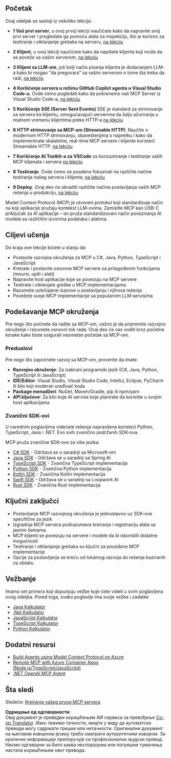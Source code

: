 <!--
CO_OP_TRANSLATOR_METADATA:
{
  "original_hash": "9191921de355cd9c8f46ebe21bdd52fd",
  "translation_date": "2025-06-13T01:14:52+00:00",
  "source_file": "03-GettingStarted/README.md",
  "language_code": "sr"
}
-->
## Početak  

Ovaj odeljak se sastoji iz nekoliko lekcija:

- **1 Vaš prvi server**, u ovoj prvoj lekciji naučićete kako da napravite svoj prvi server i pregledate ga pomoću alata za inspekciju, što je korisno za testiranje i otklanjanje grešaka na serveru, [na lekciju](/03-GettingStarted/01-first-server/README.md)

- **2 Klijent**, u ovoj lekciji naučićete kako da napišete klijenta koji može da se poveže sa vašim serverom, [na lekciju](/03-GettingStarted/02-client/README.md)

- **3 Klijent sa LLM-om**, još bolji način pisanja klijenta je dodavanjem LLM-a kako bi mogao "da pregovara" sa vašim serverom o tome šta treba da radi, [na lekciju](/03-GettingStarted/03-llm-client/README.md)

- **4 Korišćenje servera u režimu GitHub Copilot agenta u Visual Studio Code-u**. Ovde ćemo pogledati kako da pokrenemo naš MCP Server iz Visual Studio Code-a, [na lekciju](/03-GettingStarted/04-vscode/README.md)

- **5 Korišćenje SSE (Server Sent Events)** SSE je standard za strimovanje sa servera ka klijentu, omogućavajući serverima da šalju ažuriranja u realnom vremenu klijentima preko HTTP-a [na lekciju](/03-GettingStarted/05-sse-server/README.md)

- **6 HTTP strimovanje sa MCP-om (Streamable HTTP)**. Naučite o modernom HTTP strimovanju, obaveštenjima o napretku i kako da implementirate skalabilne, real-time MCP servere i klijente koristeći Streamable HTTP. [na lekciju](/03-GettingStarted/06-http-streaming/README.md)

- **7 Korišćenje AI Toolkit-a za VSCode** za konzumiranje i testiranje vaših MCP klijenata i servera [na lekciju](/03-GettingStarted/07-aitk/README.md)

- **8 Testiranje**. Ovde ćemo se posebno fokusirati na različite načine testiranja našeg servera i klijenta, [na lekciju](/03-GettingStarted/08-testing/README.md)

- **9 Deploy**. Ovaj deo će obraditi različite načine postavljanja vaših MCP rešenja u produkciju, [na lekciju](/03-GettingStarted/09-deployment/README.md)


Model Context Protocol (MCP) je otvoreni protokol koji standardizuje način na koji aplikacije pružaju kontekst LLM-ovima. Zamislite MCP kao USB-C priključak za AI aplikacije – on pruža standardizovani način povezivanja AI modela sa različitim izvorima podataka i alatima.

## Ciljevi učenja

Do kraja ove lekcije bićete u stanju da:

- Postavite razvojna okruženja za MCP u C#, Java, Python, TypeScript i JavaScript
- Kreirate i postavite osnovne MCP servere sa prilagođenim funkcijama (resursi, upiti i alati)
- Napravite host aplikacije koje se povezuju na MCP servere
- Testirate i otklanjate greške u MCP implementacijama
- Razumete uobičajene izazove u postavljanju i njihova rešenja
- Povežete svoje MCP implementacije sa popularnim LLM servisima

## Podešavanje MCP okruženja

Pre nego što počnete da radite sa MCP-om, važno je da pripremite razvojno okruženje i razumete osnovni tok rada. Ovaj deo će vas voditi kroz početne korake kako biste osigurali nesmetan početak sa MCP-om.

### Preduslovi

Pre nego što započnete razvoj sa MCP-om, proverite da imate:

- **Razvojno okruženje**: Za izabrani programski jezik (C#, Java, Python, TypeScript ili JavaScript)
- **IDE/Editor**: Visual Studio, Visual Studio Code, IntelliJ, Eclipse, PyCharm ili bilo koji moderan uređivač koda
- **Package menadžeri**: NuGet, Maven/Gradle, pip ili npm/yarn
- **API ključeve**: Za bilo koje AI servise koje planirate da koristite u svojim host aplikacijama


### Zvanični SDK-ovi

U narednim poglavljima videćete rešenja napravljena koristeći Python, TypeScript, Java i .NET. Evo svih zvanično podržanih SDK-ova.

MCP pruža zvanične SDK-ove za više jezika:
- [C# SDK](https://github.com/modelcontextprotocol/csharp-sdk) - Održava se u saradnji sa Microsoft-om
- [Java SDK](https://github.com/modelcontextprotocol/java-sdk) - Održava se u saradnji sa Spring AI
- [TypeScript SDK](https://github.com/modelcontextprotocol/typescript-sdk) - Zvanična TypeScript implementacija
- [Python SDK](https://github.com/modelcontextprotocol/python-sdk) - Zvanična Python implementacija
- [Kotlin SDK](https://github.com/modelcontextprotocol/kotlin-sdk) - Zvanična Kotlin implementacija
- [Swift SDK](https://github.com/modelcontextprotocol/swift-sdk) - Održava se u saradnji sa Loopwork AI
- [Rust SDK](https://github.com/modelcontextprotocol/rust-sdk) - Zvanična Rust implementacija

## Ključni zaključci

- Postavljanje MCP razvojnog okruženja je jednostavno uz SDK-ove specifične za jezik
- Izgradnja MCP servera podrazumeva kreiranje i registraciju alata sa jasnim šemama
- MCP klijenti se povezuju na servere i modele da bi iskoristili dodatne mogućnosti
- Testiranje i otklanjanje grešaka su ključni za pouzdane MCP implementacije
- Opcije za postavljanje se kreću od lokalnog razvoja do rešenja baziranih na oblaku

## Vežbanje

Imamo set primera koji dopunjuju vežbe koje ćete videti u svim poglavljima ovog odeljka. Pored toga, svako poglavlje ima svoje vežbe i zadatke

- [Java Kalkulator](./samples/java/calculator/README.md)
- [.Net Kalkulator](../../../03-GettingStarted/samples/csharp)
- [JavaScript Kalkulator](./samples/javascript/README.md)
- [TypeScript Kalkulator](./samples/typescript/README.md)
- [Python Kalkulator](../../../03-GettingStarted/samples/python)

## Dodatni resursi

- [Build Agents using Model Context Protocol on Azure](https://learn.microsoft.com/azure/developer/ai/intro-agents-mcp)
- [Remote MCP with Azure Container Apps (Node.js/TypeScript/JavaScript)](https://learn.microsoft.com/samples/azure-samples/mcp-container-ts/mcp-container-ts/)
- [.NET OpenAI MCP Agent](https://learn.microsoft.com/samples/azure-samples/openai-mcp-agent-dotnet/openai-mcp-agent-dotnet/)

## Šta sledi

Sledeće: [Kreiranje vašeg prvog MCP servera](/03-GettingStarted/01-first-server/README.md)

**Одрицање од одговорности**:  
Овај документ је преведен коришћењем АИ сервиса за превођење [Co-op Translator](https://github.com/Azure/co-op-translator). Иако тежимо тачности, имајте у виду да аутоматски преводи могу садржати грешке или нетачности. Оригинални документ на његовом изворном језику треба сматрати ауторитетним извором. За критичне информације препоручује се професионални људски превод. Нисмо одговорни за било каква неспоразума или погрешне тумачења настала коришћењем овог превода.